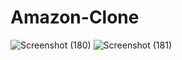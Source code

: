 # Amazon-Clone
![Screenshot (180)](https://github.com/Sau100rv/Amazon-Clone/assets/132099995/4dfeae38-c851-415e-ba05-a43c3a31003f)
![Screenshot (181)](https://github.com/Sau100rv/Amazon-Clone/assets/132099995/380f79b7-00ed-4f0b-ad92-917bccd88ce0)
